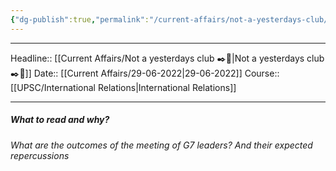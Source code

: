 ```yaml
---
{"dg-publish":true,"permalink":"/current-affairs/not-a-yesterdays-club/","dgHomeLink":true,"dgPassFrontmatter":false}
---
```


----
Headline:: [[Current Affairs/Not a yesterdays club ✒️💭|Not a yesterdays club ✒️💭]]
Date:: [[Current Affairs/29-06-2022|29-06-2022]]
Course:: [[UPSC/International Relations|International Relations]] 

----
##### What to read and why? 


_What are the outcomes of the meeting of G7 leaders? And their expected repercussions_